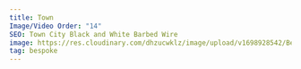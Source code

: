 ```yaml
---
title: Town
Image/Video Order: "14"
SEO: Town City Black and White Barbed Wire
image: https://res.cloudinary.com/dhzucwklz/image/upload/v1698928542/Bespoke/DSC_9541lowres_vink58.jpg
tag: bespoke
---
```

